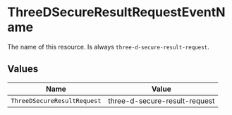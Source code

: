 # ThreeDSecureResultRequestEventName

The name of this resource. Is always `three-d-secure-result-request`.


## Values

| Name                          | Value                         |
| ----------------------------- | ----------------------------- |
| `ThreeDSecureResultRequest`   | three-d-secure-result-request |